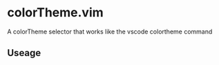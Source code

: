 # colorTheme.vim

A colorTheme selector that works like the vscode colortheme command

## Useage
```shell
```




